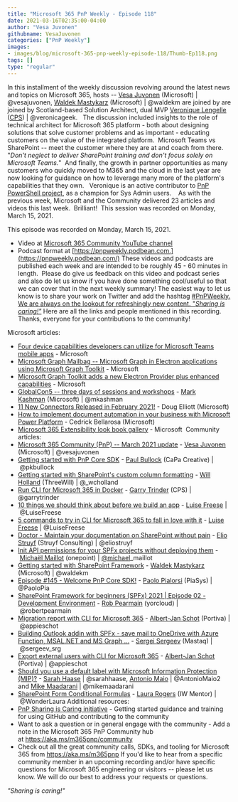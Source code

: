 ```yaml
---
title: "Microsoft 365 PnP Weekly - Episode 118"
date: 2021-03-16T02:35:00-04:00
author: "Vesa Juvonen"
githubname: VesaJuvonen
categories: ["PnP Weekly"]
images:
- images/blog/microsoft-365-pnp-weekly-episode-118/Thumb-Ep118.png
tags: []
type: "regular"
---
```


In this installment of the weekly discussion revolving around the latest
news and topics on Microsoft 365, hosts -- [Vesa
Juvonen](http://twitter.com/vesajuvonen) (Microsoft) |
\@vesajuvonen, [Waldek
Mastykarz](http://twitter.com/waldekm) (Microsoft) | \@waldekm are
joined by are joined by Scotland-based Solution Architect, dual
MVP [Veronique Lengelle](http://twitter.com/veronicageek)
([CPS](https://www.cps.co.uk/)) | \@veronicageek.  
The discussion included insights to the role of technical architect for
Microsoft 365 platform - both about designing solutions that solve
customer problems and as important - educating customers on the value of
the integrated platform.  Microsoft Teams vs SharePoint -- meet the
customer where they are at and coach from there.  "*Don't neglect to
deliver SharePoint training and don't focus solely on Microsoft
Teams.*"  And finally, the growth in partner opportunities as many
customers who quickly moved to M365 and the cloud in the last year are
now looking for guidance on how to leverage many more of the platform's
capabilities that they own.   Veronique is an active contributor to [PnP
PowerShell project](https://pnp.github.io/powershell/), as a champion
for Sys Admin users.   
As with the previous week, Microsoft and the Community delivered 23
articles and videos this last week.  Brilliant!  This session was
recorded on Monday, March 15, 2021.  

This episode was recorded on Monday, March 15, 2021.


-   Video at [Microsoft 365 Community YouTube channel](https://aka.ms/m365pnp-videos)
-   Podcast format at
    [https://pnpweekly.podbean.com.](https://pnpweekly.podbean.com/)
These videos and podcasts are published each week and are intended to be
roughly 45 - 60 minutes in length.  Please do give us feedback on this
video and podcast series and also do let us know if you have done
something cool/useful so that we can cover that in the next weekly
summary! The easiest way to let us know is to share your work on Twitter
and add the hashtag [#PnPWeekly. We are always on the lookout for
refreshingly new content. "*Sharing is
caring!"*](https://twitter.com/search?q=%23pnpweekly)
Here are all the links and people mentioned in this recording. Thanks,
everyone for your contributions to the community!

Microsoft articles:

-   [Four device capabilities developers can utilize for Microsoft Teams
    mobile
    apps](https://developer.microsoft.com/microsoft-365/blogs/4-device-capabilities-developers-can-utilize-for-microsoft-teams-mobile-apps/) -
    Microsoft
-   [Microsoft Graph Mailbag -- Microsoft Graph in Electron applications
    using Microsoft Graph
    Toolkit](https://developer.microsoft.com/microsoft-365/blogs/microsoft-graph-mailbag-microsoft-graph-in-electron-applications-using-microsoft-graph-toolkit/)
    - Microsoft
-   [Microsoft Graph Toolkit adds a new Electron Provider plus enhanced
    capabilities](https://developer.microsoft.com/microsoft-365/blogs/microsoft-graph-toolkit-adds-a-new-electron-provider-plus-enhanced-capabilities/) -
    Microsoft
-   [GlobalCon5 -- three days of sessions and
    workshops](https://techcommunity.microsoft.com/t5/microsoft-sharepoint-blog/globalcon5-three-days-of-sessions-and-workshops/ba-p/2203523) - [Mark
    Kashman](https://twitter.com/mkashman) (Microsoft) | \@mkashman
-   [11 New Connectors Released in February
    2021!](https://flow.microsoft.com/blog/11-new-connectors-released-in-february-2021/) -
    Doug Elliott (Microsoft) 
-   [How to implement document automation in your business with
    Microsoft Power
    Platform](https://flow.microsoft.com/blog/how-to-implement-document-automation-in-your-business-with-microsoft-power-platform/)
    - Cedrick Bellarosa (Microsoft)
-   [Microsoft 365 Extensibility look book
    gallery](https://adoption.microsoft.com/extensibility-look-book) -
    Microsoft 
Community articles:
-   [Microsoft 365 Community (PnP) -- March 2021
    update](https://techcommunity.microsoft.com/t5/microsoft-365-pnp-blog/microsoft-365-community-pnp-march-2021-update/ba-p/2188616) -
    [Vesa Juvonen](https://twitter.com/vesajuvonen) (Microsoft)
    | \@vesajuvonen
-   [Getting started with PnP Core
    SDK](https://techcommunity.microsoft.com/t5/microsoft-365-pnp-blog/getting-started-with-pnp-core-sdk/ba-p/2207918) - [Paul
    Bullock](https://twitter.com/pkbullock) (CaPa Creative)
    | \@pkbullock
-   [Getting started with SharePoint's custom column
    formatting](https://techcommunity.microsoft.com/t5/microsoft-365-pnp-blog/getting-started-with-sharepoint-s-custom-column-formatting/ba-p/2207937) -
    [Will Holland](https://twitter.com/_wcholland) (ThreeWill)
    | \@\_wcholland
-   [Run CLI for Microsoft 365 in
    Docker](https://techcommunity.microsoft.com/t5/microsoft-365-pnp-blog/run-cli-for-microsoft-365-in-docker/ba-p/2207125) -
    [Garry Trinder](https://twitter.com/garrytrinder) (CPS) |
    \@garrytrinder
-   [10 things we should think about before we build an
    app](https://techcommunity.microsoft.com/t5/microsoft-365-pnp-blog/10-things-we-should-think-about-before-we-build-an-app/ba-p/2203553) - [Luise
    Freese](https://twitter.com/LuiseFreese) | \@LuiseFreese
-   [5 commands to try in CLI for Microsoft 365 to fall in love with
    it](https://techcommunity.microsoft.com/t5/microsoft-365-pnp-blog/5-commands-to-try-in-cli-for-microsoft-365-to-fall-in-love-with/ba-p/2202945)
    - [Luise Freese](https://twitter.com/LuiseFreese) | \@LuiseFreese
-   [Doctor - Maintain your documentation on SharePoint without
    pain](https://techcommunity.microsoft.com/t5/microsoft-365-pnp-blog/doctor-maintain-your-documentation-on-sharepoint-without-pain/ba-p/2199104)
    - [Elio Struyf](https://twitter.com/eliostruyf) (Struyf
    Consulting) | \@eliostruyf
-   [Init API permissions for your SPFx projects without deploying
    them](https://techcommunity.microsoft.com/t5/microsoft-365-pnp-blog/init-api-permissions-for-your-spfx-projects-without-deploying/ba-p/2189059) - [Michaël
    Maillot](https://twitter.com/michael_maillot) (onepoint)
    | [\@michael](https://techcommunity.microsoft.com/t5/user/viewprofilepage/user-id/43617)\_maillot
-   [Getting started with SharePoint
    Framework](https://techcommunity.microsoft.com/t5/microsoft-365-pnp-blog/getting-started-with-sharepoint-framework/ba-p/2193307) -
    [Waldek Mastykarz](https://twitter.com/waldekm) (Microsoft)
    | \@waldekm
-   [Episode #145​ - Welcome PnP Core
    SDK!](https://www.youtube.com/watch?v=ozqN5-Yh5cM) - [Paolo
    Pialorsi](https://twitter.com/PaoloPia) (PiaSys) | \@PaoloPia
-   [SharePoint Framework for beginners (SPFx) 2021 | Episode 02 -
    Development
    Environment](https://www.youtube.com/watch?v=k-z9BhaiBrA) - [Rob
    Pearmain](https://twitter.com/robertpearmain) (yorcloud)
    | \@robertpearmain
-   [Migration report with CLI for Microsoft
    365](https://www.cloudappie.nl/migration-report-climicrosoft365/)
    - [Albert-Jan Schot](https://twitter.com/appieschot) (Portiva)
    | \@appieschot
-   [Building Outlook addin with SPFx - save mail to OneDrive with Azure
    Function, MSAL.NET and MS Graph
    \...](https://spblog.net/post/2021/03/09/building-outlook-addin-with-spfx-save-mail-to-onedrive-with-azure-function-msal-net-and-ms-graph-net) -
    [Sergei Sergeev](https://twitter.com/sergeev_srg) (Mastaq)
    | \@sergeev_srg
-   [Export external users with CLI for Microsoft
    365](https://www.cloudappie.nl/migration-report-external-users/)
    - [Albert-Jan Schot](https://twitter.com/appieschot) (Portiva)
    | \@appieschot
-   [Should you use a default label with Microsoft Information
    Protection
    (MIP)?](https://regarding365.com/should-you-use-a-default-label-with-microsoft-information-protection-mip-b5fe4d96ea2b)
    - [Sarah Haase](https://twitter.com/sarahhaase) |
    \@sarahhaase, [Antonio Maio](https://twitter.com/AntonioMaio2) |
    \@AntonioMaio2 and [Mike
    Maadarani](https://twitter.com/mikemaadarani) | \@mikemaadarani
-   [SharePoint Form Conditional
    Formulas](https://wonderlaura.com/2021/02/12/sharepoint-form-conditional-formulas/) -
    [Laura Rogers](https://twitter.com/WonderLaura) (IW Mentor)
    | \@WonderLaura
Additional resources:
-   [PnP Sharing is Caring
    initiative](https://aka.ms/sharing-is-caring) - Getting started
    guidance and training for using GitHub and contributing to the
    community
-   Want to ask a question or in general engage with the community - Add
    a note in the Microsoft 365 PnP Community hub
    at <https://aka.ms/m365pnp/community>
-   Check out all the great community calls, SDKs, and tooling for
    Microsoft 365 from <https://aka.ms/m365pnp>
If you'd like to hear from a specific community member in an upcoming
recording and/or have specific questions for Microsoft 365 engineering
or visitors -- please let us know. We will do our best to address your
requests or questions.

*"Sharing is caring!"*
